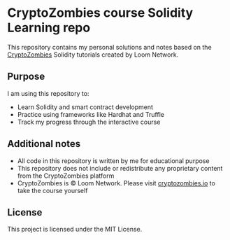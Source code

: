 # CryptoZombies course Solidity Learning repo

This repository contains my personal solutions and notes based on the [CryptoZombies](https://cryptozombies.io/) Solidity tutorials created by Loom Network.

## Purpose

I am using this repository to:

- Learn Solidity and smart contract development
- Practice using frameworks like Hardhat and Truffle
- Track my progress through the interactive course

## Additional notes

- All code in this repository is written by me for educational purpose
- This repository does not include or redistribute any proprietary content from the CryptoZombies platform
- CryptoZombies is © Loom Network. Please visit [cryptozombies.io](https://cryptozombies.io/) to take the course yourself

## License

This project is licensed under the MIT License.
